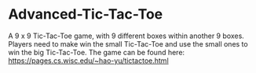 # Advanced-Tic-Tac-Toe

A 9 x 9 Tic-Tac-Toe game, with 9 different boxes within another 9 boxes. 
Players need to make win the small Tic-Tac-Toe and use the small ones to win the big Tic-Tac-Toe. 
The game can be found here: https://pages.cs.wisc.edu/~hao-yu/tictactoe.html
